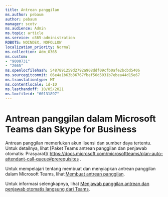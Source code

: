 ```yaml
---
title: Antrean panggilan
ms.author: pebaum
author: pebaum
manager: scotv
ms.audience: Admin
ms.topic: article
ms.service: o365-administration
ROBOTS: NOINDEX, NOFOLLOW
localization_priority: Normal
ms.collection: Adm_O365
ms.custom:
- "9000731"
- "2665"
ms.openlocfilehash: 5487891259d2792a908ddf09cfb0afe2bcbd5406
ms.sourcegitcommit: 06e4a1b63b36767fbef56d5031b7ebea44d15e67
ms.translationtype: MT
ms.contentlocale: id-ID
ms.lasthandoff: 10/05/2021
ms.locfileid: "60131897"
---
```

# <a name="call-queues-in-microsoft-teams-and-skype-for-business"></a>Antrean panggilan dalam Microsoft Teams dan Skype for Business 

Antrean panggilan memerlukan akun lisensi dan sumber daya tertentu. Untuk detailnya, lihat [Paket Teams antrean panggilan dan penjawab otomatis: Prasyarat]( https://docs.microsoft.com/microsoftteams/plan-auto-attendant-call-queue#prerequisites . 

Untuk mempelajari tentang membuat dan menyiapkan antrean panggilan dalam Microsoft Teams, lihat [Membuat antrean panggilan](https://docs.microsoft.com/microsoftteams/create-a-phone-system-call-queue). 

Untuk informasi selengkapnya, lihat [Menjawab panggilan antrean dan penjawab otomatis langsung dari Teams](https://docs.microsoft.com/microsoftteams/answer-auto-attendant-and-call-queue-calls). 